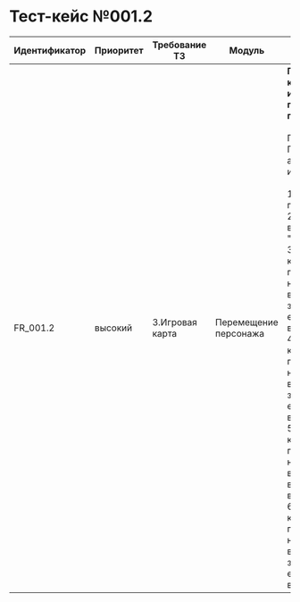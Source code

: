 # Тест-кейс №001.2 


| Идентификатор | Приоритет |  Требование ТЗ  | Модуль | Шаги тест-кейса | Ожидаемый результат |
| ------ | ------ | ------ | ------ | ------ | ------ |
|     FR\_001.2    |  высокий  | 3\.Игровая карта | Перемещение персонажа | **Проверка корректности и скорости перемещения персонажа.** <br><br>   Предусловие: Пользователь авторизован в игре.<br><br> 1\. Запустить проект. <br>2\. Перейти во вкладку "Карта". <br>3\.Задать команду перемещения на 1 клетку вправо и засечь время её выполнения.<br>4\.Задать команду перемещения на 1 клетку влево и засечь время её выполнения. <br>5\.Задать команду перемещения на 1 клетку вниз и засечь время её выполнения.<br>6\.Задать команду перемещения на 1 клетку вверх и засечь время её выполнения.| Местоположение персонажа корректно изменяется на 1 клетку в указаную сторону.<br> Скорость перемещения персонажа во всех направлениях одинаковая и составляет 0,3 секунды. |